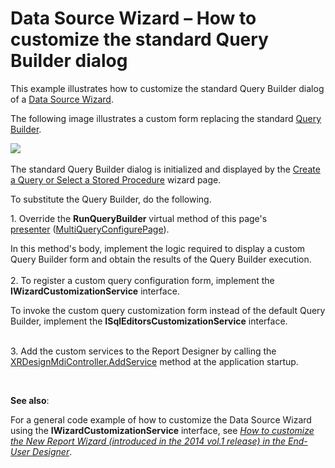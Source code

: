 # Data Source Wizard – How to customize the standard Query Builder dialog


<p>This example illustrates how to customize the standard Query Builder dialog of a <a href="https://documentation.devexpress.com/#XtraReports/CustomDocument115389">Data Source Wizard</a>.</p>
<p>The following image illustrates a custom form replacing the standard <a href="https://documentation.devexpress.com/#XtraReports/CustomDocument17308">Query Builder</a>.</p>
<p><img src="https://raw.githubusercontent.com/DevExpress-Examples/data-source-wizard-how-to-customize-the-standard-query-builder-dialog-t333785/17.2.3+/media/a0f83647-baf4-11e6-80bf-00155d62480c.png"><br><br>The standard Query Builder dialog is initialized and displayed by the <a href="https://documentation.devexpress.com/#XtraReports/CustomDocument4251">Create a Query or Select a Stored Procedure</a> wizard page.</p>
<p>To substitute the Query Builder, do the following.</p>
<p>1. Override the <strong>RunQueryBuilder</strong> virtual method of this page's <a href="https://documentation.devexpress.com/#XtraReports/CustomDocument115389">presenter</a> (<a href="https://documentation.devexpress.com/#CoreLibraries/clsDevExpressDataAccessWizardPresentersMultiQueryConfigurePage%7eTModel%7etopic">MultiQueryConfigurePage<TModel></a>).</p>
<p>In this method's body, implement the logic required to display a custom Query Builder form and obtain the results of the Query Builder execution.<br><br>2. To register a custom query configuration form, implement the <strong>IWizardCustomizationService</strong> interface.</p>
<p>To invoke the custom query customization form instead of the default Query Builder, implement the <strong>ISqlEditorsCustomizationService</strong> interface.</p>
<p><br>3. Add the custom services to the Report Designer by calling the <a href="https://documentation.devexpress.com/#XtraReports/DevExpressXtraReportsUserDesignerXRDesignMdiController_AddServicetopic">XRDesignMdiController.AddService</a> method at the application startup.</p>
<p> </p>
<p><strong>See also</strong>:</p>
<p>For a general code example of how to customize the Data Source Wizard using the <strong>IWizardCustomizationService</strong> interface, see <em><a href="https://www.devexpress.com/Support/Center/p/T140683">How to customize the New Report Wizard (introduced in the 2014 vol.1 release) in the End-User Designer</a></em>.</p>

<br/>


